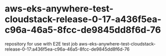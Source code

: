 # aws-eks-anywhere-test-cloudstack-release-0-17-a436f5ea-c96a-46a5-8fcc-de9845dd8f6d-76
repository for use with E2E test job aws-eks-anywhere-test-cloudstack-release-0-17:a436f5ea-c96a-46a5-8fcc-de9845dd8f6d-76

